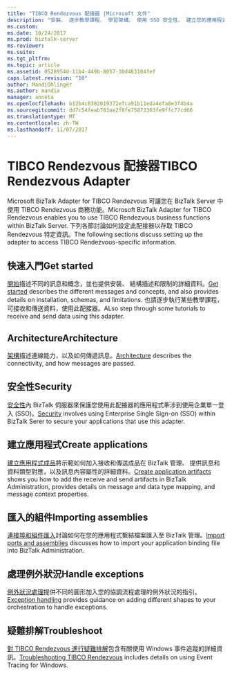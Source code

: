```yaml
---
title: "TIBCO Rendezvous 配接器 |Microsoft 文件"
description: "安裝、 逐步教學課程、 學習架構、 使用 SSO 安全性、 建立您的應用程式、 匯入繫結檔案，以及使用 BizTalk Adapter for TIBCO Rendezvous 在 BizTalk Server 時加入例外狀況處理"
ms.custom: 
ms.date: 10/24/2017
ms.prod: biztalk-server
ms.reviewer: 
ms.suite: 
ms.tgt_pltfrm: 
ms.topic: article
ms.assetid: 0528954d-11b4-449b-8057-30d463104fef
caps.latest.revision: "10"
author: MandiOhlinger
ms.author: mandia
manager: anneta
ms.openlocfilehash: b12b4c8382019372efca91b11eda4efa8e3f4b4a
ms.sourcegitcommit: dd7c54feab783ae2f8fe75873363fe9ffc77cd66
ms.translationtype: MT
ms.contentlocale: zh-TW
ms.lasthandoff: 11/07/2017
---
```

# <a name="tibco-rendezvous-adapter"></a><span data-ttu-id="cec76-103">TIBCO Rendezvous 配接器</span><span class="sxs-lookup"><span data-stu-id="cec76-103">TIBCO Rendezvous Adapter</span></span>
<span data-ttu-id="cec76-104">Microsoft BizTalk Adapter for TIBCO Rendezvous 可讓您在 BizTalk Server 中使用 TIBCO Rendezvous 商務功能。</span><span class="sxs-lookup"><span data-stu-id="cec76-104">Microsoft BizTalk Adapter for TIBCO Rendezvous enables you to use TIBCO Rendezvous business functions within BizTalk Server.</span></span> <span data-ttu-id="cec76-105">下列各節討論如何設定此配接器以存取 TIBCO Rendezvous 特定資訊。</span><span class="sxs-lookup"><span data-stu-id="cec76-105">The following sections discuss setting up the adapter to access TIBCO Rendezvous-specific information.</span></span>  
  
## <a name="get-started"></a><span data-ttu-id="cec76-106">快速入門</span><span class="sxs-lookup"><span data-stu-id="cec76-106">Get started</span></span>
<span data-ttu-id="cec76-107">[開始](../core/getting-started-with-biztalk-adapter-for-tibco-rendezvous.md)描述不同的訊息和概念，並也提供安裝、 結構描述和限制的詳細資料。</span><span class="sxs-lookup"><span data-stu-id="cec76-107">[Get started](../core/getting-started-with-biztalk-adapter-for-tibco-rendezvous.md) describes the different messages and concepts, and also provides details on installation, schemas, and limitations.</span></span> <span data-ttu-id="cec76-108">也請逐步執行某些教學課程，可接收和傳送資料，使用此配接器。</span><span class="sxs-lookup"><span data-stu-id="cec76-108">ALso step through some tutorials to receive and send data using this adapter.</span></span>

## <a name="architecture"></a><span data-ttu-id="cec76-109">Architecture</span><span class="sxs-lookup"><span data-stu-id="cec76-109">Architecture</span></span>
<span data-ttu-id="cec76-110">[架構](../core/architecture-of-biztalk-adapter-for-tibco-rendezvous.md)描述連線能力，以及如何傳遞訊息。</span><span class="sxs-lookup"><span data-stu-id="cec76-110">[Architecture](../core/architecture-of-biztalk-adapter-for-tibco-rendezvous.md) describes the connectivity, and how messages are passed.</span></span>

## <a name="security"></a><span data-ttu-id="cec76-111">安全性</span><span class="sxs-lookup"><span data-stu-id="cec76-111">Security</span></span>
<span data-ttu-id="cec76-112">[安全性](../core/security-in-biztalk-adapter-for-tibco-rendezvous.md)內 BizTalk 伺服器來保護您使用此配接器的應用程式牽涉到使用企業單一登入 (SSO)。</span><span class="sxs-lookup"><span data-stu-id="cec76-112">[Security](../core/security-in-biztalk-adapter-for-tibco-rendezvous.md) involves using Enterprise Single Sign-on (SSO) within BizTalk Serer to secure your applications that use this adapter.</span></span>

## <a name="create-applications"></a><span data-ttu-id="cec76-113">建立應用程式</span><span class="sxs-lookup"><span data-stu-id="cec76-113">Create applications</span></span>
<span data-ttu-id="cec76-114">[建立應用程式成品](../core/developing-applications1.md)將示範如何加入接收和傳送成品在 BizTalk 管理、 提供訊息和資料類型對應，以及訊息內容屬性的詳細資料。</span><span class="sxs-lookup"><span data-stu-id="cec76-114">[Create application artifacts](../core/developing-applications1.md) shows you how to add the receive and send artifacts in BizTalk Administration, provides details on message and data type mapping, and message context properties.</span></span>

## <a name="importing-assemblies"></a><span data-ttu-id="cec76-115">匯入的組件</span><span class="sxs-lookup"><span data-stu-id="cec76-115">Importing assemblies</span></span>
<span data-ttu-id="cec76-116">[連接埠和組件匯入](../core/deploying-biztalk-adapter-for-tibco-rendezvous.md)討論如何在您的應用程式繫結檔案匯入至 BizTalk 管理。</span><span class="sxs-lookup"><span data-stu-id="cec76-116">[Import ports and assemblies](../core/deploying-biztalk-adapter-for-tibco-rendezvous.md) discusses how to import your application binding file into BizTalk Administration.</span></span>

## <a name="handle-exceptions"></a><span data-ttu-id="cec76-117">處理例外狀況</span><span class="sxs-lookup"><span data-stu-id="cec76-117">Handle exceptions</span></span>
<span data-ttu-id="cec76-118">[例外狀況處理](../core/using-biztalk-server-exception-handling4.md)提供不同的圖形加入您的協調流程處理的例外狀況的指引。</span><span class="sxs-lookup"><span data-stu-id="cec76-118">[Exception handling](../core/using-biztalk-server-exception-handling4.md) provides guidance on adding different shapes to your orchestration to handle exceptions.</span></span>

## <a name="troubleshoot"></a><span data-ttu-id="cec76-119">疑難排解</span><span class="sxs-lookup"><span data-stu-id="cec76-119">Troubleshoot</span></span>
<span data-ttu-id="cec76-120">[對 TIBCO Rendezvous 進行疑難排解](../core/troubleshooting-tibco-rendezvous.md)包含有關使用 Windows 事件追蹤的詳細資訊。</span><span class="sxs-lookup"><span data-stu-id="cec76-120">[Troubleshooting TIBCO Rendezvous](../core/troubleshooting-tibco-rendezvous.md) includes details on using Event Tracing for Windows.</span></span>